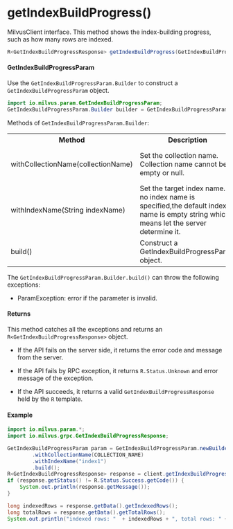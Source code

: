 # getIndexBuildProgress()

MilvusClient interface. This method shows the index-building progress, such as how many rows are indexed.

```java
R<GetIndexBuildProgressResponse> getIndexBuildProgress(GetIndexBuildProgressParam requestParam);
```

#### GetIndexBuildProgressParam

Use the `GetIndexBuildProgressParam.Builder` to construct a `GetIndexBuildProgressParam` object.

```java
import io.milvus.param.GetIndexBuildProgressParam;
GetIndexBuildProgressParam.Builder builder = GetIndexBuildProgressParam.newBuilder();
```

Methods of `GetIndexBuildProgressParam.Builder`:

<table>
    <tr>
        <th>Method</th>
        <th>Description</th>
        <th>Parameters</th>
    </tr>
    <tr>
        <td>withCollectionName(collectionName)</td>
        <td>Set the collection name. Collection name cannot be empty or null.</td>
        <td>collectionName: The target collection name.</td>
    </tr>
    <tr>
        <td>withIndexName(String indexName)</td>
        <td>Set the target index name. If no index name is specified,the default index name is empty string which means let the server determine it.</td>
        <td>indexName: The name of the index.</td>
    </tr>
    <tr>
        <td>build()</td>
        <td>Construct a GetIndexBuildProgressParam object.</td>
        <td>N/A</td>
    </tr>
</table>

The `GetIndexBuildProgressParam.Builder.build()` can throw the following exceptions:

- ParamException: error if the parameter is invalid.

#### Returns

This method catches all the exceptions and returns an `R<GetIndexBuildProgressResponse>` object.

- If the API fails on the server side, it returns the error code and message from the server.

- If the API fails by RPC exception, it returns `R.Status.Unknown` and error message of the exception.

- If the API succeeds, it returns a valid `GetIndexBuildProgressResponse` held by the `R` template.

#### Example

```java
import io.milvus.param.*;
import io.milvus.grpc.GetIndexBuildProgressResponse;

GetIndexBuildProgressParam param = GetIndexBuildProgressParam.newBuilder()
        .withCollectionName(COLLECTION_NAME)
        .withIndexName("index1")
        .build();
R<GetIndexBuildProgressResponse> response = client.getIndexBuildProgress(param);
if (response.getStatus() != R.Status.Success.getCode()) {
    System.out.println(response.getMessage());
}

long indexedRows = response.getData().getIndexedRows();
long totalRows = response.getData().getTotalRows();
System.out.println("indexed rows: "  + indexedRows + ", total rows: " + totalRows);
```
